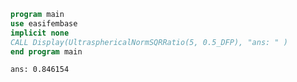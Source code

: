 ```fortran
program main
use easifembase
implicit none
CALL Display(UltrasphericalNormSQRRatio(5, 0.5_DFP), "ans: " )
end program main
```

```txt title="results"
ans: 0.846154
```
